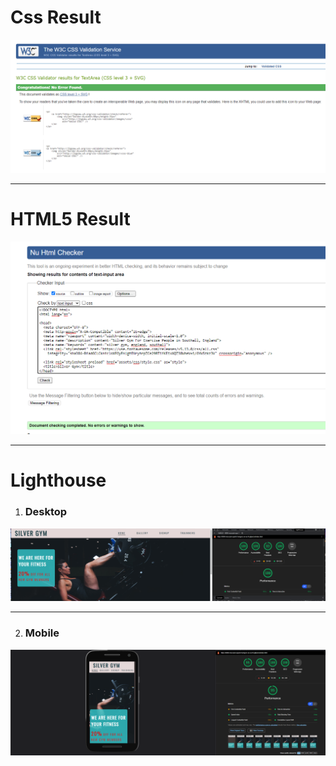# Css Result
![](/assets/testing-file/tester.PNG)
__________________________________________________________________________________________________________________

# HTML5 Result


![](/assets/testing-file/html.PNG)
__________________________________________________________________________________________________________________


# Lighthouse

1. ### Desktop 
![](/assets/testing-file/permorfance.PNG)
__________________________________________________________________________________________________________________

2. ### Mobile

![](/assets/testing-file/mobile.PNG)
